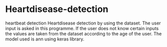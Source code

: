 # Heartdisease-detection
heartbeat detection
Heartdisease detection by using the dataset.
The user input is asked in this programme.
If the user does not know certain inputs the values are taken from the dataset according to the age of the user.
The model used is ann using keras library.

